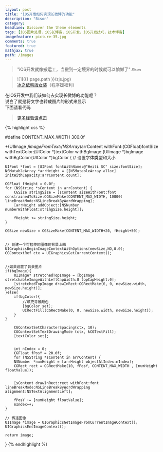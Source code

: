 ```yaml
---
layout: post
title: "iOS开发如何实现长微博的功能"
description: "Bison"
category: 
headline: Discover the theme elements
tags: [iOS图片处理，iOS长博客，iOS开发，iOS开发技巧，技术博客]
imagefeature: picture-35.jpg
comments: true
featured: true
mathjax: true
path: /images
---
```


>&quot;iOS开发就像搬运工，当搬到一定境界的时候就可以偷懒了&quot;
><small><cite title="Plato">Bison</cite></small>

>![1]({{ page.path }}/zjs.jpg)<br>
>[冰之依韩版女装](http://allluckly.taobao.com/)（程序媛福利）

在iOS开发中我们该如何去实现长微博的功能呢？<br>
说白了就是将文字也转成图片的形式来显示<br>
下面请看代码<br>

 > [更多经验请点击](http://www.allluckly.cn/) 


{% highlight css %}

#define CONTENT_MAX_WIDTH   300.0f

+(UIImage *)imageFromText:(NSArray*)arrContent withFont:(CGFloat)fontSize withTextColor:(UIColor *)textColor withBgImage:(UIImage *)bgImage withBgColor:(UIColor *)bgColor
{
// 设置字体类型和大小

    UIFont *font = [UIFont fontWithName:@"Heiti SC" size:fontSize];
    NSMutableArray *arrHeight = [[NSMutableArray alloc] initWithCapacity:arrContent.count];

    CGFloat fHeight = 0.0f;
    for (NSString *sContent in arrContent) {
        CGSize stringSize = [sContent sizeWithFont:font constrainedToSize:CGSizeMake(CONTENT_MAX_WIDTH, 10000) lineBreakMode:NSLineBreakByWordWrapping];
        [arrHeight addObject:[NSNumber numberWithFloat:stringSize.height]];

        fHeight += stringSize.height;
    }

    CGSize newSize = CGSizeMake(CONTENT_MAX_WIDTH+20, fHeight+50);


    // 创建一个可拉伸的图像的背景上画
    UIGraphicsBeginImageContextWithOptions(newSize,NO,0.0);
    CGContextRef ctx = UIGraphicsGetCurrentContext();


    //如果设置了背景图片
    if(bgImage){
        UIImage* stretchedTopImage = [bgImage stretchableImageWithLeftCapWidth:0 topCapHeight:0];
        [stretchedTopImage drawInRect:CGRectMake(0, 0, newSize.width, newSize.height)];
    }else{
        if(bgColor){
            //填充背景颜色
            [bgColor set];
            UIRectFill(CGRectMake(0, 0, newSize.width, newSize.height));
        }
    }

        CGContextSetCharacterSpacing(ctx, 10);
        CGContextSetTextDrawingMode (ctx, kCGTextFill);
        [textColor set];


        int nIndex = 0;
        CGFloat fPosY = 20.0f;
        for (NSString *sContent in arrContent) {
        NSNumber *numHeight = [arrHeight objectAtIndex:nIndex];
        CGRect rect = CGRectMake(10, fPosY, CONTENT_MAX_WIDTH , [numHeight floatValue]);


        [sContent drawInRect:rect withFont:font lineBreakMode:NSLineBreakByWordWrapping alignment:NSTextAlignmentLeft];

        fPosY += [numHeight floatValue];
        nIndex++;
    }

    // 传递图像
    UIImage *image = UIGraphicsGetImageFromCurrentImageContext();
    UIGraphicsEndImageContext();

    return image;

}
{% endhighlight %}


